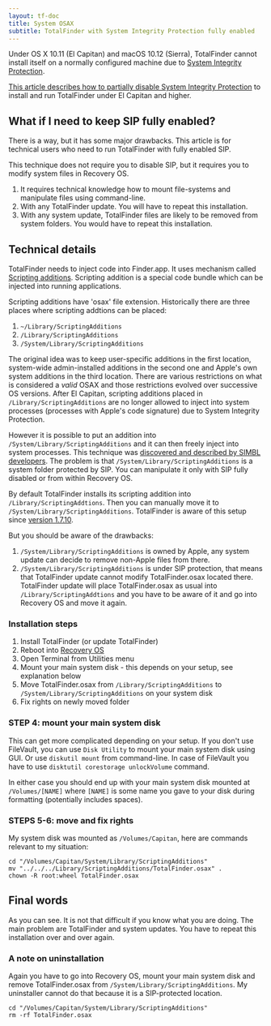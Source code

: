 ```yaml
---
layout: tf-doc
title: System OSAX
subtitle: TotalFinder with System Integrity Protection fully enabled
---
```


Under OS X 10.11 (El Capitan) and macOS 10.12 (Sierra), TotalFinder cannot install itself on a normally configured machine due to [System Integrity Protection](https://en.wikipedia.org/wiki/System_Integrity_Protection).

[This article describes how to partially disable System Integrity Protection](/system-integrity-protection) to install and run TotalFinder under El Capitan and higher.

## What if I need to keep SIP fully enabled?

There is a way, but it has some major drawbacks. This article is for technical users who need to run TotalFinder with fully enabled SIP.

This technique does not require you to disable SIP, but it requires you to modify system files in Recovery OS.

1. It requires technical knowledge how to mount file-systems and manipulate files using command-line.
2. With any TotalFinder update. You will have to repeat this installation.
3. With any system update, TotalFinder files are likely to be removed from system folders. You would have to repeat this installation.

## Technical details

TotalFinder needs to inject code into Finder.app. It uses mechanism called [Scripting additions](https://developer.apple.com/library/mac/technotes/tn1164). Scripting addition is a special code bundle which can be injected into running applications.

Scripting additions have 'osax' file extension. Historically there are three places where scripting addtions can be placed:

1. `~/Library/ScriptingAdditions`
2. `/Library/ScriptingAdditions`
3. `/System/Library/ScriptingAdditions`

The original idea was to keep user-specific additions in the first location, system-wide admin-installed additions in the second one and Apple's own system additions in the third location.
There are various restrictions on what is considered a _valid_ OSAX and those restrictions evolved over successive OS versions.
After El Capitan, scripting additions placed in `/Library/ScriptingAdditions` are no longer allowed to inject into system processes (processes with Apple's code signature) due to System Integrity Protection.

However it is possible to put an addition into `/System/Library/ScriptingAdditions` and it can then freely inject into system processes.
This technique was [discovered and described by SIMBL developers](https://github.com/norio-nomura/EasySIMBL/issues/26#issuecomment-117028426).
The problem is that `/System/Library/ScriptingAdditions` is a system folder protected by SIP. You can manipulate it only with SIP fully disabled or from within Recovery OS.

By default TotalFinder installs its scripting addition into `/Library/ScriptingAddtions`. Then you can manually move it to `/System/Library/ScriptingAdditions`. TotalFinder is aware of this setup since [version 1.7.10](http://totalfinder.binaryage.com/beta-changes#1.7.10).

But you should be aware of the drawbacks:

1. `/System/Library/ScriptingAdditions` is owned by Apple, any system update can decide to remove non-Apple files from there.
2. `/System/Library/ScriptingAdditions` is under SIP protection, that means that TotalFinder update cannot modify TotalFinder.osax located there. TotalFinder update will place TotalFinder.osax as usual into `/Library/ScriptingAddtions` and you have to be aware of it and go into Recovery OS and move it again.

### Installation steps

1. Install TotalFinder (or update TotalFinder)
2. Reboot into [Recovery OS](https://support.apple.com/en-us/HT201314)
3. Open Terminal from Utilities menu
4. Mount your main system disk - this depends on your setup, see explanation below
5. Move TotalFinder.osax from `/Library/ScriptingAdditions` to `/System/Library/ScriptingAdditions` on your system disk
6. Fix rights on newly moved folder

### STEP 4: mount your main system disk

This can get more complicated depending on your setup. If you don't use FileVault, you can use `Disk Utility` to mount your main system disk using GUI. 
Or use `diskutil mount` from command-line. In case of FileVault you have to use `disktutil corestorage unlockVolume` command.

In either case you should end up with your main system disk mounted at `/Volumes/[NAME]` where `[NAME]` is some name you gave to your disk during formatting (potentially includes spaces).

### STEPS 5-6: move and fix rights

My system disk was mounted as `/Volumes/Capitan`, here are commands relevant to my situation:

    cd "/Volumes/Capitan/System/Library/ScriptingAdditions"
    mv "../../../Library/ScriptingAdditions/TotalFinder.osax" .
    chown -R root:wheel TotalFinder.osax

## Final words

As you can see. It is not that difficult if you know what you are doing. The main problem are TotalFinder and system updates. You have to repeat this installation over and over again.

### A note on uninstallation

Again you have to go into Recovery OS, mount your main system disk and remove TotalFinder.osax from `/System/Library/ScriptingAdditions`. My uninstaller cannot do that because it is a SIP-protected location.

    cd "/Volumes/Capitan/System/Library/ScriptingAdditions"
    rm -rf TotalFinder.osax

